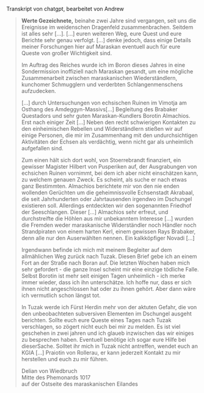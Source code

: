 Transkript von chatgpt, bearbeitet von Andrew

> **Werte Gezeichnete,**
> beinahe zwei Jahre sind vergangen, seit uns die Ereignisse im weidenschen Dragenfeld zusammenbrachen. Seitdem ist alles sehr [...].
> [...] euren weiteren Weg, eure Quest und eure Berichte sehr genau verfolgt.
> [...] denke jedoch, dass einige Details meiner Forschungen hier auf Maraskan eventuell auch für eure Queste von großer Wichtigkeit sind.
> 
> Im Auftrag des Reiches wurde ich im Boron dieses Jahres in eine Sondermission inoffiziell nach Maraskan gesandt, um eine mögliche Zusammenarbeit zwischen maraskanischen Wiederständlern, kunchomer Schmugglern und verderbten Schlangenmenschens aufzudecken.
> 
> [...] durch Untersuchungen von echsischen Ruinen im Vimotja am Osthang des Amdeggyn-Massivs[...] Begleitung des Brabaker Questadors und sehr guten Maraskan-Kundlers Borotin Almachios. Erst nach einiger Zeit [...] Neben den recht schwierigen Kontakten zu den einheimischen Rebellen und Widerständlern stießen wir auf einige Personen, die mir im Zusammenhang mit den undurchsichtigen Aktivitäten der Echsen als verdächtig, wenn nicht gar als unheimlich aufgefallen sind.
> 
> Zum einen hält sich dort wohl, von Stoerrebrandt finanziert, ein gewisser Magister Hilbert von Pusperiken auf, der Ausgrabungen von echsichen Ruinen vornimmt, bei dem ich aber nicht einschätzen kann, zu welchem genauen Zweck. Es scheint, als suche er nach etwas ganz Bestimmten. Almachios berichtete mir von den nie enden wollenden Gerüchten um die geheimnissvolle Echsenstadt Akrabaal, die seit Jahrhunderten oder Jahrtausenden irgendwo im Dschungel existieren soll. Allerdings entdeckten wir den sogenannten Friedhof der Seeschlangen. Dieser [...] Almachios sehr erfreut, und durchstreifte die Höhlen aus mir unbekanntem Interesse [...] wurden die Fremden weder maraskanische Widerständler noch Händler noch Strandpiraten von einem harten Kerl, einem gewissen Rays Brabaker, denn alle nur den Auserwählten nennen. Ein kalkköpfiger Novadi [...]
> 
> Irgendwann befinde ich mich mit meinem Begleiter auf dem allmählichen Weg zurück nach Tuzak. Diesen Brief gebe ich an einem Fort an der Straße nach Boran auf. Die letzten Wochen haben mich sehr gefordert - die ganze Insel scheint mir eine einzige tödliche Falle. Selbst Borotin ist mehr seit einigen Tagen unheimlich - ich merke immer wieder, dass ich ihn unterschätze. Ich hoffe nur, dass er sich ihnen nicht angeschlossen hat oder zu ihnen gehört. Aber dann wäre ich vermutlich schon längst tot.
> 
> In Tuzak werde ich Fürst Herdin mehr von der aktuten Gefahr, die von den unbeobachteten subversiven Elementen im Dschungel ausgeht berichten. Sollte euch eure Queste eines Tages nach Tuzak verschlagen, so zögert nicht euch bei mir zu melden. Es ist viel geschehen in zwei jahren und ich glaueb inzwischen das wir einiges zu besprechen haben. Eventuell benötige ich sogar eure Hilfe bei dieserSache.
> Solltet ihr mich in Tuzak nicht antreffen, wendet euch an KGIA [...] Praiotin von Rollerau, er kann jederzeit Kontakt zu mir herstellen und euch zu mir führen.
>  
> Delian von Wiedbruch  
> Mitte des Phemonards 1017  
> auf der Ostseite des maraskanischen Eilandes 

